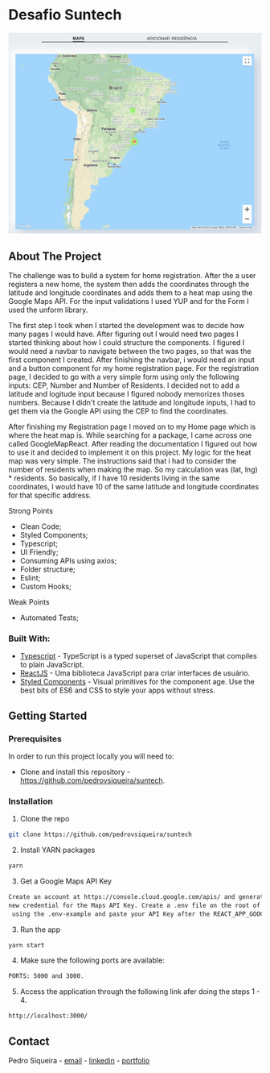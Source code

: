 # Desafio Suntech

![Desafio 2Sow ](/src/assets/suntech.png)

## About The Project

The challenge was to build a system for home registration. After the a user registers a new home, the system then adds the coordinates through the latitude and longitude coordinates and adds them to a heat map using the Google Maps API. For the input validations I used YUP and for the Form I used the unform library. 

The first step I took when I started the development was to decide how many pages I would have. After figuring out I would need two pages I started thinking about how I could structure the components. I figured I would need a navbar to navigate between the two pages, so that was the first component I created. After finishing the navbar, i would need an input and a button component for my home registration page. For the registration page, I decided to go with a very simple form using only the following inputs: CEP, Number and Number of Residents. I decided not to add a latitude and logitude input because I figured nobody memorizes thoses numbers. Because I didn't create the latitude and longitude inputs, I had to get them via the Google API using the CEP to find the coordinates. 

After finishing my Registration page I moved on to my Home page which is where the heat map is. While searching for a package, I came across one called GoogleMapReact. After reading the documentation I figured out how to use it and decided to implement it on this project. My logic for the heat map was very simple. The instructions said that i had to consider the number of residents when making the map. So my calculation was (lat, lng) * residents. So basically, if I have 10 residents living in the same coordinates, I would have 10 of the same latitude and longitude coordinates for that specific address. 

Strong Points
- Clean Code;
- Styled Components;
- Typescript;
- UI Friendly;
- Consuming APIs using axios;
- Folder structure;
- Eslint;
- Custom Hooks;

Weak Points
- Automated Tests;


### Built With:

- [Typescript](https://www.typescriptlang.org/) - TypeScript is a typed superset of JavaScript that compiles to plain JavaScript.
- [ReactJS](https://pt-br.reactjs.org/) - Uma biblioteca JavaScript para criar interfaces de usuário.
- [Styled Components](https://styled-components.com/) - Visual primitives for the component age. Use the best bits of ES6 and CSS to style your apps without stress.

<!-- GETTING STARTED -->

## Getting Started

<!-- PLACEHOLDER FOR PROJECT OVERVIEW -->

### Prerequisites

In order to run this project locally you will need to:

- Clone and install this repository - https://github.com/pedrovsiqueira/suntech.

### Installation

1. Clone the repo

```sh
git clone https://github.com/pedrovsiqueira/suntech
```

2. Install YARN packages

```sh
yarn
```

3. Get a Google Maps API Key

```sh
Create an account at https://console.cloud.google.com/apis/ and generate a 
new credential for the Maps API Key. Create a .env file on the root of this project
 using the .env-example and paste your API Key after the REACT_APP_GOOGLE_API_KEY=
````

3. Run the app

```sh
yarn start
```

4. Make sure the following ports are available:

```sh
PORTS: 5000 and 3000.
```

5. Access the application through the following link afer doing the steps 1 - 4.

```sh
http://localhost:3000/
```

<!-- CONTACT -->

## Contact

Pedro Siqueira - [email](mailto:pedro.v.siqueira@gmail.com) - [linkedin](https://www.linkedin.com/in/pedrovsiqueira/) - [portfolio](http://pedrosiqueira.com.br/)
